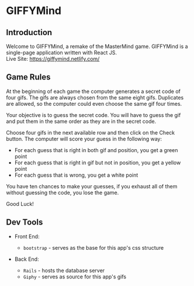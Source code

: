 # GIFFYMind

## Introduction
Welcome to GIFFYMind, a remake of the MasterMind game. GIFFYMind is a single-page application written with React JS.<br/>
Live Site: https://giffymind.netlify.com/

## Game Rules
At the beginning of each game the computer generates a secret code of four gifs. The gifs are always chosen from the same eight gifs. Duplicates are allowed, so the computer could even choose the same gif four times.

Your objective is to guess the secret code. You will have to guess the gif and put them in the same order as they are in the secret code.

Choose four gifs in the next available row and then click on the Check button. The computer will score your guess in the following way:

- For each guess that is right in both gif and position, you get a green point
- For each guess that is right in gif but not in position, you get a yellow point
- For each guess that is wrong, you get a white point

You have ten chances to make your guesses, if you exhaust all of them without guessing the code, you lose the game.

Good Luck!

## Dev Tools
- Front End:
  - `bootstrap` - serves as the base for this app's css structure

- Back End:
  - `Rails` - hosts the database server
  - `Giphy` - serves as source for this app's gifs
